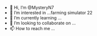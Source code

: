- 👋 Hi, I’m @MysteryN7
- 👀 I’m interested in ...farming simulator 22
- 🌱 I’m currently learning ...
- 💞️ I’m looking to collaborate on ...
- 📫 How to reach me ...

<!---
MysteryN7/MysteryN7 is a ✨ special ✨ repository because its `README.md` (this file) appears on your GitHub profile.
You can click the Preview link to take a look at your changes.
--->
